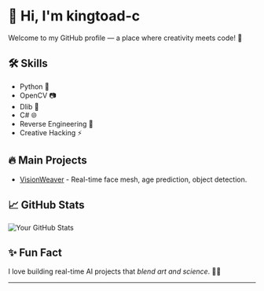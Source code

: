 # 👋 Hi, I'm kingtoad-c

Welcome to my GitHub profile — a place where creativity meets code! 🚀

## 🛠️ Skills
- Python 🐍
- OpenCV 📷
- Dlib 🤖
- C# 🌐
- Reverse Engineering 🔎
- Creative Hacking ⚡

## 🔥 Main Projects
- [VisionWeaver](https://github.com/kingtoad-c/cam-ai) - Real-time face mesh, age prediction, object detection.

## 📈 GitHub Stats
![Your GitHub Stats](https://github-readme-stats.vercel.app/api?username=kingtoad-c&show_icons=true&theme=radical)

## ✨ Fun Fact
I love building real-time AI projects that *blend art and science*. 🎨🤖

---
